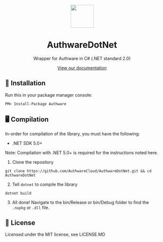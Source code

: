 <p align="center">
  <img src="https://github.com/AuthwareCloud/AuthwareDotNet/raw/main/authware-s.png" width="75" height="75">
  <h1 align="center">AuthwareDotNet</h1>
  <p align="center">Wrapper for Authware in C# (.NET standard 2.0)</p>
   <p align="center">
  <a href="https://docs.authware.org">View our documentation</a>
  </p>
</p>

## 📲 Installation
Run this in your package manager console:

```
PM> Install-Package Authware
```

## 🖥️ Compilation
In-order for compilation of the library, you must have the following:

- .NET SDK 5.0+

Note: Compilation with .NET 5.0+ is required for the instructions noted here.

1. Clone the repository

```
git clone https://github.com/AuthwareCloud/AuthwareDotNet.git && cd AuthwareDotNet
```

2. Tell `dotnet` to compile the library

```
dotnet build
```

3. All done! Navigate to the bin/Release or bin/Debug folder to find the `.nupkg` or `.dll` file.

## 📜 License
Licensed under the MIT license, see LICENSE.MD